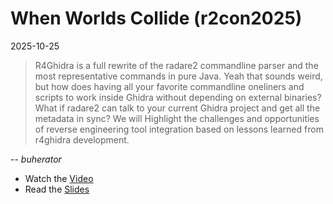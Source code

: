 # When Worlds Collide (r2con2025)

2025-10-25

> R4Ghidra is a full rewrite of the radare2 commandline parser and the most
> representative commands in pure Java. Yeah that sounds weird, but how does
> having all your favorite commandline oneliners and scripts to work inside
> Ghidra without depending on external binaries? What if radare2 can talk to your
> current Ghidra project and get all the metadata in sync? We will Highlight the
> challenges and opportunities of reverse engineering tool integration based on
> lessons learned from r4ghidra development.

-- *buherator*

* Watch the [Video](https://www.youtube.com/watch?v=NbSiNBaBgM4)
* Read the [Slides](./r2con-r4ghidra.pdf)
